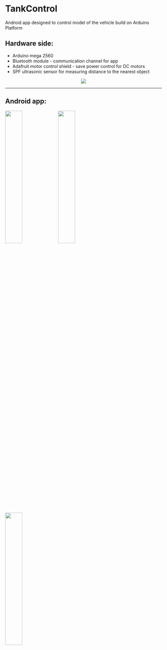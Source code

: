 # TankControl
Android app designed to control model of the vehicle build on Arduino Platform
## Hardware side:
 * Arduino mega 2560
 * Bluetooth module - communication channel for app
 * Adafruit motor control shield - save power control for DC motors
 * SPF ultrasonic sensor for measuring distance to the nearest object
 
<p align="center">
<img src ="https://github.com/mkrajnak/TankControl/blob/master/tank.jpeg?raw=true" />
</p>

**** 
## Android app:
<div>
<img width="33%" src ="https://github.com/mkrajnak/TankControl/blob/master/Screenshot_2014-05-05-21-49-12.png?raw=true" />
<img width="33%" src ="https://github.com/mkrajnak/TankControl/blob/master/Screenshot_2014-05-05-21-54-07.png?raw=true" />
<img width="33%" src ="https://github.com/mkrajnak/TankControl/blob/master/drawer.png?raw=true" />
</div>
